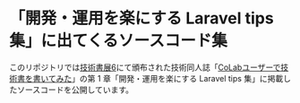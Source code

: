 # 「開発・運用を楽にする Laravel tips 集」に出てくるソースコード集

このリポジトリでは[技術書展6](https://techbookfest.org/event/tbf06)にて頒布された技術同人誌「[CoLabユーザーで技術書を書いてみた](https://techbookfest.org/event/tbf06/circle/36070001)」の第 1 章「開発・運用を楽にする Laravel tips 集」に掲載したソースコードを公開しています。
